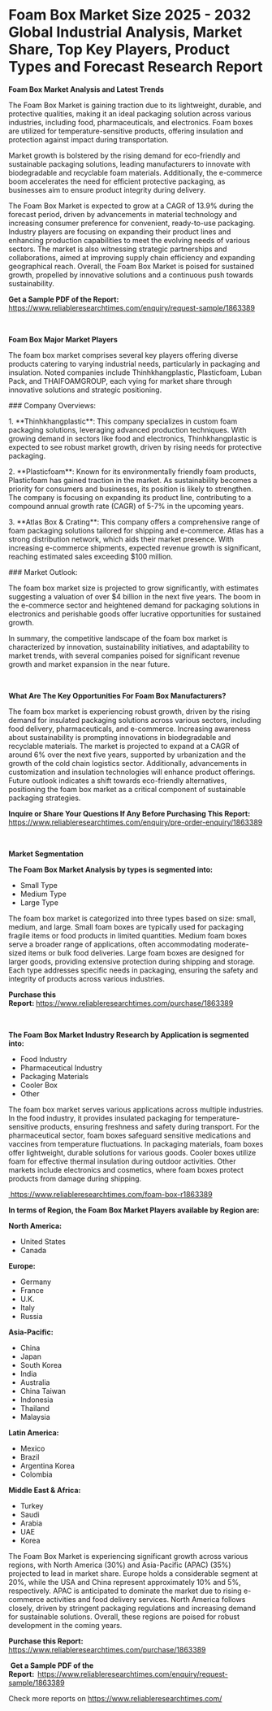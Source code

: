 <p><h1>Foam Box Market Size 2025 - 2032 Global Industrial Analysis, Market Share, Top Key Players, Product Types and Forecast Research Report</h1></p><p><strong>Foam Box Market Analysis and Latest Trends</strong></p>
<p><p>The Foam Box Market is gaining traction due to its lightweight, durable, and protective qualities, making it an ideal packaging solution across various industries, including food, pharmaceuticals, and electronics. Foam boxes are utilized for temperature-sensitive products, offering insulation and protection against impact during transportation.</p><p>Market growth is bolstered by the rising demand for eco-friendly and sustainable packaging solutions, leading manufacturers to innovate with biodegradable and recyclable foam materials. Additionally, the e-commerce boom accelerates the need for efficient protective packaging, as businesses aim to ensure product integrity during delivery.</p><p>The Foam Box Market is expected to grow at a CAGR of 13.9% during the forecast period, driven by advancements in material technology and increasing consumer preference for convenient, ready-to-use packaging. Industry players are focusing on expanding their product lines and enhancing production capabilities to meet the evolving needs of various sectors. The market is also witnessing strategic partnerships and collaborations, aimed at improving supply chain efficiency and expanding geographical reach. Overall, the Foam Box Market is poised for sustained growth, propelled by innovative solutions and a continuous push towards sustainability.</p></p>
<p><strong>Get a Sample PDF of the Report:&nbsp;</strong> <a href="https://www.reliableresearchtimes.com/enquiry/request-sample/1863389?utm_campaign=2989&utm_medium=2&utm_source=Github&utm_content=ia&utm_term=04042025&utm_id=foam-box">https://www.reliableresearchtimes.com/enquiry/request-sample/1863389</a></p>
<p>&nbsp;</p>
<p><strong>Foam Box Major Market Players</strong></p>
<p><p>The foam box market comprises several key players offering diverse products catering to varying industrial needs, particularly in packaging and insulation. Noted companies include Thinhkhangplastic, Plasticfoam, Luban Pack, and THAIFOAMGROUP, each vying for market share through innovative solutions and strategic positioning.</p><p>### Company Overviews:</p><p>1. **Thinhkhangplastic**: This company specializes in custom foam packaging solutions, leveraging advanced production techniques. With growing demand in sectors like food and electronics, Thinhkhangplastic is expected to see robust market growth, driven by rising needs for protective packaging.</p><p>2. **Plasticfoam**: Known for its environmentally friendly foam products, Plasticfoam has gained traction in the market. As sustainability becomes a priority for consumers and businesses, its position is likely to strengthen. The company is focusing on expanding its product line, contributing to a compound annual growth rate (CAGR) of 5-7% in the upcoming years.</p><p>3. **Atlas Box & Crating**: This company offers a comprehensive range of foam packaging solutions tailored for shipping and e-commerce. Atlas has a strong distribution network, which aids their market presence. With increasing e-commerce shipments, expected revenue growth is significant, reaching estimated sales exceeding $100 million.</p><p>### Market Outlook:</p><p>The foam box market size is projected to grow significantly, with estimates suggesting a valuation of over $4 billion in the next five years. The boom in the e-commerce sector and heightened demand for packaging solutions in electronics and perishable goods offer lucrative opportunities for sustained growth.</p><p>In summary, the competitive landscape of the foam box market is characterized by innovation, sustainability initiatives, and adaptability to market trends, with several companies poised for significant revenue growth and market expansion in the near future.</p></p>
<p>&nbsp;</p>
<p><strong>What Are The Key Opportunities For Foam Box Manufacturers?</strong></p>
<p><p>The foam box market is experiencing robust growth, driven by the rising demand for insulated packaging solutions across various sectors, including food delivery, pharmaceuticals, and e-commerce. Increasing awareness about sustainability is prompting innovations in biodegradable and recyclable materials. The market is projected to expand at a CAGR of around 6% over the next five years, supported by urbanization and the growth of the cold chain logistics sector. Additionally, advancements in customization and insulation technologies will enhance product offerings. Future outlook indicates a shift towards eco-friendly alternatives, positioning the foam box market as a critical component of sustainable packaging strategies.</p></p>
<p><strong>Inquire or Share Your Questions If Any Before Purchasing This Report:</strong> <a href="https://www.reliableresearchtimes.com/enquiry/pre-order-enquiry/1863389?utm_campaign=2989&utm_medium=2&utm_source=Github&utm_content=ia&utm_term=04042025&utm_id=foam-box">https://www.reliableresearchtimes.com/enquiry/pre-order-enquiry/1863389</a></p>
<p>&nbsp;</p>
<p><strong>Market Segmentation</strong></p>
<p><strong>The Foam Box Market Analysis by types is segmented into:</strong></p>
<p><ul><li>Small Type</li><li>Medium Type</li><li>Large Type</li></ul></p>
<p><p>The foam box market is categorized into three types based on size: small, medium, and large. Small foam boxes are typically used for packaging fragile items or food products in limited quantities. Medium foam boxes serve a broader range of applications, often accommodating moderate-sized items or bulk food deliveries. Large foam boxes are designed for larger goods, providing extensive protection during shipping and storage. Each type addresses specific needs in packaging, ensuring the safety and integrity of products across various industries.</p></p>
<p><strong>Purchase this Report:&nbsp;</strong><a href="https://www.reliableresearchtimes.com/purchase/1863389?utm_campaign=2989&utm_medium=2&utm_source=Github&utm_content=ia&utm_term=04042025&utm_id=foam-box">https://www.reliableresearchtimes.com/purchase/1863389</a></p>
<p>&nbsp;</p>
<p><strong>The Foam Box Market Industry Research by Application is segmented into:</strong></p>
<p><ul><li>Food Industry</li><li>Pharmaceutical Industry</li><li>Packaging Materials</li><li>Cooler Box</li><li>Other</li></ul></p>
<p><p>The foam box market serves various applications across multiple industries. In the food industry, it provides insulated packaging for temperature-sensitive products, ensuring freshness and safety during transport. For the pharmaceutical sector, foam boxes safeguard sensitive medications and vaccines from temperature fluctuations. In packaging materials, foam boxes offer lightweight, durable solutions for various goods. Cooler boxes utilize foam for effective thermal insulation during outdoor activities. Other markets include electronics and cosmetics, where foam boxes protect products from damage during shipping.</p></p>
<p><a href="https://www.reliableresearchtimes.com/foam-box-r1863389?utm_campaign=2989&utm_medium=2&utm_source=Github&utm_content=ia&utm_term=04042025&utm_id=foam-box">&nbsp;https://www.reliableresearchtimes.com/foam-box-r1863389</a></p>
<p><strong>In terms of Region, the Foam Box Market Players available by Region are:</strong></p>
<p>
    <p> <strong> North America: </strong>
        <ul>
            <li>United States</li>
            <li>Canada</li>
        </ul>
        </p> 
    <p> <strong> Europe: </strong>
        <ul>
            <li>Germany</li>
            <li>France</li>
            <li>U.K.</li>
            <li>Italy</li>
            <li>Russia</li>
        </ul>
        </p> 
    <p> <strong> Asia-Pacific: </strong>
        <ul>
            <li>China</li>
            <li>Japan</li>
            <li>South Korea</li>
            <li>India</li>
            <li>Australia</li>
            <li>China Taiwan</li>
            <li>Indonesia</li>
            <li>Thailand</li>
            <li>Malaysia</li>
        </ul>
        </p> 
    <p> <strong> Latin America: </strong>
        <ul>
            <li>Mexico</li>
            <li>Brazil</li>
            <li>Argentina Korea</li>
            <li>Colombia</li>
        </ul>
        </p> 
    <p> <strong> Middle East & Africa: </strong>
        <ul>
            <li>Turkey</li>
            <li>Saudi</li>
            <li>Arabia</li>
            <li>UAE</li>
            <li>Korea</li>
        </ul>
    </p>
    </p>
<p><p>The Foam Box Market is experiencing significant growth across various regions, with North America (30%) and Asia-Pacific (APAC) (35%) projected to lead in market share. Europe holds a considerable segment at 20%, while the USA and China represent approximately 10% and 5%, respectively. APAC is anticipated to dominate the market due to rising e-commerce activities and food delivery services. North America follows closely, driven by stringent packaging regulations and increasing demand for sustainable solutions. Overall, these regions are poised for robust development in the coming years.</p></p>
<p><strong>Purchase this Report: </strong><a href="https://www.reliableresearchtimes.com/purchase/1863389?utm_campaign=2989&utm_medium=2&utm_source=Github&utm_content=ia&utm_term=04042025&utm_id=foam-box">https://www.reliableresearchtimes.com/purchase/1863389</a></p>
<p>&nbsp;<strong>Get a Sample PDF of the Report:&nbsp;&nbsp;</strong><a href="https://www.reliableresearchtimes.com/enquiry/request-sample/1863389?utm_campaign=2989&utm_medium=2&utm_source=Github&utm_content=ia&utm_term=04042025&utm_id=foam-box">https://www.reliableresearchtimes.com/enquiry/request-sample/1863389</a></p>
<p><strong></strong></p>
<p>Check more reports on <a href="https://www.reliableresearchtimes.com/?utm_campaign=2989&utm_medium=2&utm_source=Github&utm_content=ia&utm_term=04042025&utm_id=foam-box">https://www.reliableresearchtimes.com/</a></p>